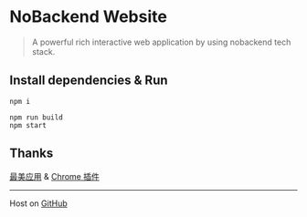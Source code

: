 # NoBackend Website

> A powerful rich interactive web application by using nobackend tech stack.

## Install dependencies & Run

```
npm i

npm run build
npm start
```

## Thanks

[最美应用](http://zuimeia.com/) & [Chrome 插件](http://chrome.zuimeia.com)


-------

Host on [GitHub](https://github.com/JimmyLv/nobackend.website)